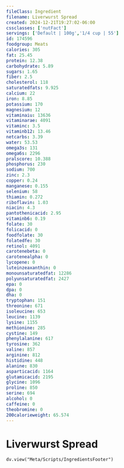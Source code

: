 ```yaml
---
fileClass: Ingredient
filename: Liverwurst Spread
created: 2024-12-21T19:27:02-06:00
cssclasses: ['nutFact']
servings: ['Default | 100g','1/4 cup | 55']
id: 174596
foodgroup: Meats
calories: 305
fat: 25.45
protein: 12.38
carbohydrate: 5.89
sugars: 1.65
fiber: 2.5
cholesterol: 118
saturatedfats: 9.925
calcium: 22
iron: 8.85
potassium: 170
magnesium: 12
vitaminaiu: 13636
vitaminarae: 4091
vitaminc: 3.5
vitaminb12: 13.46
netcarbs: 3.39
water: 53.53
omega3s: 131
omega6s: 2296
pralscore: 10.388
phosphorus: 230
sodium: 700
zinc: 2.3
copper: 0.24
manganese: 0.155
selenium: 58
thiamin: 0.272
riboflavin: 1.03
niacin: 4.3
pantothenicacid: 2.95
vitaminb6: 0.19
folate: 30
folicacid: 0
foodfolate: 30
folatedfe: 30
retinol: 4091
carotenebeta: 0
carotenealpha: 0
lycopene: 0
luteinzeaxanthin: 0
monounsaturatedfat: 12286
polyunsaturatedfat: 2427
epa: 0
dpa: 0
dha: 0
tryptophan: 151
threonine: 671
isoleucine: 653
leucine: 1139
lysine: 1155
methionine: 285
cystine: 149
phenylalanine: 617
tyrosine: 362
valine: 857
arginine: 812
histidine: 448
alanine: 830
asparticacid: 1164
glutamicacid: 2195
glycine: 1096
proline: 850
serine: 694
alcohol: 0
caffeine: 0
theobromine: 0
200calorieweight: 65.574
---
```


# Liverwurst Spread

```dataviewjs
dv.view("Meta/Scripts/IngredientsFooter")
```